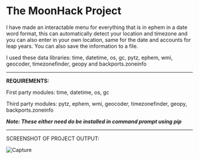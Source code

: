 # The MoonHack Project

I have made an interactable menu for everything that is in ephem in a date word format, this can automatically detect your location and timezone and you can also enter in your own location,
same for the date and accounts for leap years. You can also save the information to a file.

I used these data libraries: time, datetime, os, gc, pytz, ephem, wmi, geocoder, timezonefinder, geopy and backports.zoneinfo
*** ***
**REQUIREMENTS:**
 
First party modules: time, datetime, os, gc

Third party modules: pytz, ephem, wmi, geocoder, timezonefinder, geopy, backports.zoneinfo

***Note: These either need do be installed in command prompt using pip***
*** ***

SCREENSHOT OF PROJECT OUTPUT:

![Capture](https://github.com/slyfalco/The-MoonHack-Project/assets/43293494/c333882e-ff8c-422b-b450-680c24cf1e22)
